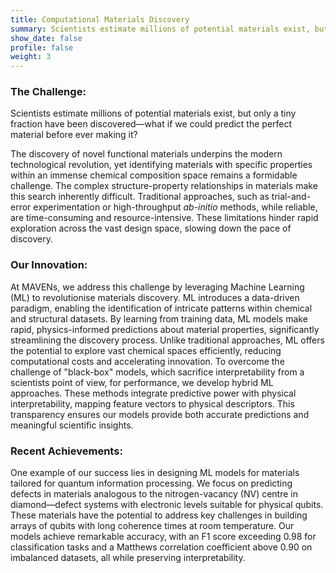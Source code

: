```yaml
---
title: Computational Materials Discovery
summary: Scientists estimate millions of potential materials exist, but only a tiny fraction have been discovered—what if we could predict the perfect material before ever making it?
show_date: false
profile: false
weight: 3
---
```

### The Challenge:
Scientists estimate millions of potential materials exist, but only a tiny fraction have been discovered—what if we could predict the perfect material before ever making it?

The discovery of novel functional materials underpins the modern technological revolution, yet identifying materials with specific properties within an immense chemical composition space remains a formidable challenge. The complex structure-property relationships in materials make this search inherently difficult. Traditional approaches, such as trial-and-error experimentation or high-throughput _ab-initio_ methods, while reliable, are time-consuming and resource-intensive. These limitations hinder rapid exploration across the vast design space, slowing down the pace of discovery.
### Our Innovation:
At MAVENs, we address this challenge by leveraging Machine Learning (ML) to revolutionise materials discovery. ML introduces a data-driven paradigm, enabling the identification of intricate patterns within chemical and structural datasets. By learning from training data, ML models make rapid, physics-informed predictions about material properties, significantly streamlining the discovery process. Unlike traditional approaches, ML offers the potential to explore vast chemical spaces efficiently, reducing computational costs and accelerating innovation.
To overcome the challenge of "black-box" models, which sacrifice interpretability from a scientists point of view, for performance, we develop hybrid ML approaches. These methods integrate predictive power with physical interpretability, mapping feature vectors to physical descriptors. This transparency ensures our models provide both accurate predictions and meaningful scientific insights.
### Recent Achievements:
One example of our success lies in designing ML models for materials tailored for quantum information processing. We focus on predicting defects in materials analogous to the nitrogen-vacancy (NV) centre in diamond—defect systems with electronic levels suitable for physical qubits. These materials have the potential to address key challenges in building arrays of qubits with long coherence times at room temperature. Our models achieve remarkable accuracy, with an F1 score exceeding 0.98 for classification tasks and a Matthews correlation coefficient above 0.90 on imbalanced datasets, all while preserving interpretability.
